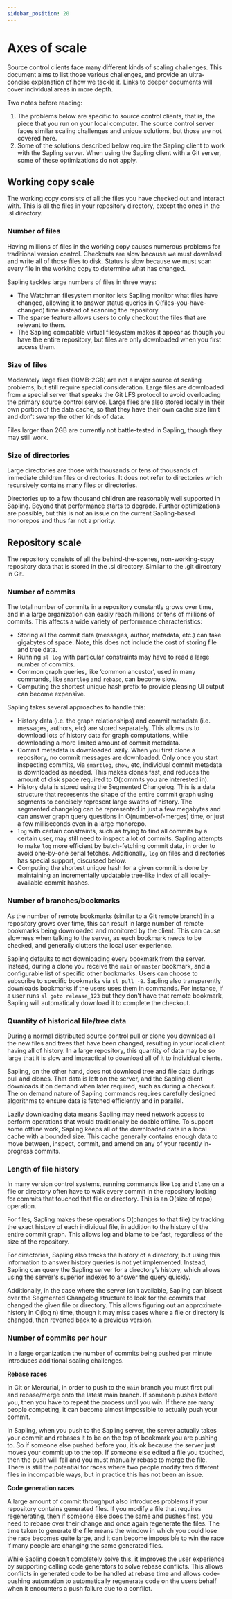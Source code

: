 ```yaml
---
sidebar_position: 20
---
```

# Axes of scale

Source control clients face many different kinds of scaling challenges.  This document aims to list those various challenges, and provide an ultra-concise explanation of how we tackle it.  Links to deeper documents will cover individual areas in more depth.

Two notes before reading:

1. The problems below are specific to source control clients, that is, the piece that you run on your local computer.  The source control server faces similar scaling challenges and unique solutions, but those are not covered here.
2. Some of the solutions described below require the Sapling client to work with the Sapling server.  When using the Sapling client with a Git server, some of these optimizations do not apply.

## Working copy scale

The working copy consists of all the files you have checked out and interact with.  This is all the files in your repository directory, except the ones in the .sl directory.

### Number of files

Having millions of files in the working copy causes numerous problems for traditional version control. Checkouts are slow because we must download and write all of those files to disk.  Status is slow because we must scan every file in the working copy to determine what has changed.

Sapling tackles large numbers of files in three ways:

* The Watchman filesystem monitor lets Sapling monitor what files have changed, allowing it to answer status queries in O(files-you-have-changed) time instead of scanning the repository.
* The sparse feature allows users to only checkout the files that are relevant to them.
* The Sapling compatible virtual filesystem makes it appear as though you have the entire repository, but files are only downloaded when you first access them.

### Size of files

Moderately large files (10MB-2GB) are not a major source of scaling problems, but still require special consideration.  Large files are downloaded from a special server that speaks the Git LFS protocol to avoid overloading the primary source control service.  Large files are also stored locally in their own portion of the data cache, so that they have their own cache size limit and don’t swamp the other kinds of data.

Files larger than 2GB are currently not battle-tested in Sapling, though they may still work.

### Size of directories

Large directories are those with thousands or tens of thousands of immediate children files or directories.  It does not refer to directories which recursively contains many files or directories.

Directories up to a few thousand children are reasonably well supported in Sapling. Beyond that performance starts to degrade.  Further optimizations are possible, but this is not an issue on the current Sapling-based monorepos and thus far not a priority.

## Repository scale

The repository consists of all the behind-the-scenes, non-working-copy repository data that is stored in the .sl directory. Similar to the .git directory in Git.

### Number of commits

The total number of commits in a repository constantly grows over time, and in a large organization can easily reach millions or tens of millions of commits.  This affects a wide variety of performance characteristics:

* Storing all the commit data (messages, author, metadata, etc.) can take gigabytes of space. Note, this does not include the cost of storing file and tree data.
* Running `sl log` with particular constraints may have to read a large number of commits.
* Common graph queries, like ‘common ancestor’, used in many commands, like `smartlog` and `rebase`, can become slow.
* Computing the shortest unique hash prefix to provide pleasing UI output can become expensive.

Sapling takes several approaches to handle this:

* History data (i.e. the graph relationships) and commit metadata (i.e. messages, authors, etc) are stored separately. This allows us to download lots of history data for graph computations, while downloading a more limited amount of commit metadata.
* Commit metadata is downloaded lazily. When you first clone a repository, no commit messages are downloaded. Only once you start inspecting commits, via `smartlog`, `show`, etc, individual commit metadata is downloaded as needed. This makes clones fast, and reduces the amount of disk space required to O(commits you are interested in).
* History data is stored using the Segmented Changelog. This is a data structure that represents the shape of the entire commit graph using segments to concisely represent large swaths of history.  The segmented changelog can be represented in just a few megabytes and can answer graph query questions in O(number-of-merges) time, or just a few milliseconds even in a large monorepo.
* `log` with certain constraints, such as trying to find all commits by a certain user, may still need to inspect a lot of commits.  Sapling attempts to make `log` more efficient by batch-fetching commit data, in order to avoid one-by-one serial fetches.  Additionally, `log` on files and directories has special support, discussed below.
* Computing the shortest unique hash for a given commit is done by maintaining an incrementally updatable tree-like index of all locally-available commit hashes.

### Number of branches/bookmarks

As the number of remote bookmarks (similar to a Git remote branch) in a repository grows over time, this can result in large number of remote bookmarks being downloaded and monitored by the client. This can cause slowness when talking to the server, as each bookmark needs to be checked, and generally clutters the local user experience.

Sapling defaults to not downloading every bookmark from the server. Instead, during a clone you receive the `main` or `master` bookmark, and a configurable list of specific other bookmarks.  Users can choose to subscribe to specific bookmarks via `sl pull -B`.  Sapling also transparently downloads bookmarks if the users uses them in commands. For instance, if a user runs `sl goto release_123` but they don’t have that remote bookmark, Sapling will automatically download it to complete the checkout.

### Quantity of historical file/tree data

During a normal distributed source control pull or clone you download all the new files and trees that have been changed, resulting in your local client having all of history. In a large repository, this quantity of data may be so large that it is slow and impractical to download all of it to individual clients.

Sapling, on the other hand, does not download tree and file data durings pull and clones. That data is left on the server, and the Sapling client downloads it on demand when later required, such as during a checkout.  The on demand nature of Sapling commands requires carefully designed algorithms to ensure data is fetched efficiently and in parallel.

Lazily downloading data means Sapling may need network access to perform operations that would traditionally be doable offline.  To support some offline work, Sapling keeps all of the downloaded data in a local cache with a bounded size.  This cache generally contains enough data to move between, inspect, commit, and amend on any of your recently in-progress commits.


### Length of file history

In many version control systems, running commands like `log` and `blame` on a file or directory often have to walk every commit in the repository looking for commits that touched that file or directory. This is an O(size of repo) operation.

For files, Sapling makes these operations O(changes to that file) by tracking the exact history of each individual file, in addition to the history of the entire commit graph.  This allows log and blame to be fast, regardless of the size of the repository.

For directories, Sapling also tracks the history of a directory, but using this information to answer history queries is not yet implemented. Instead, Sapling can query the Sapling server for a directory’s history, which allows using the server's superior indexes to answer the query quickly.

Additionally, in the case where the server isn't available, Sapling can bisect over the Segmented Changelog structure to look for the commits that changed the given file or directory. This allows figuring out an approximate history in O(log n) time, though it may miss cases where a file or directory is changed, then reverted back to a previous version.

### Number of commits per hour

In a large organization the number of commits being pushed per minute introduces additional scaling challenges.

**Rebase races**

In Git or Mercurial, in order to push to the `main` branch you must first pull and rebase/merge onto the latest main branch.  If someone pushes before you, then you have to repeat the process until you win. If there are many people competing, it can become almost impossible to actually push your commit.

In Sapling, when you push to the Sapling server, the server actually takes your commit and rebases it to be on the top of bookmark you are pushing to.  So if someone else pushed before you, it’s ok because the server just moves your commit up to the top.  If someone else edited a file you touched, then the push will fail and you must manually rebase to merge the file.  There is still the potential for races where two people modify two different files in incompatible ways, but in practice this has not been an issue.

**Code generation races**

A large amount of commit throughput also introduces problems if your repository contains generated files.  If you modify a file that requires regenerating, then if someone else does the same and pushes first, you need to rebase over their change and once again regenerate the files.  The time taken to generate the file means the window in which you could lose the race becomes quite large, and it can become impossible to win the race if many people are changing the same generated files.

While Sapling doesn’t completely solve this, it improves the user experience by supporting calling code generators to solve rebase conflicts.  This allows conflicts in generated code to be handled at rebase time and allows code-pushing automation to automatically regenerate code on the users behalf when it encounters a push failure due to a conflict.
